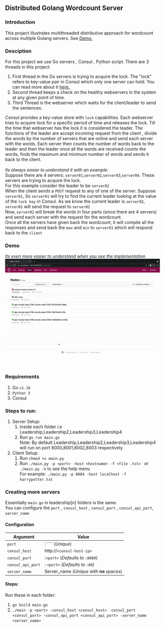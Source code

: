 ## Distributed Golang Wordcount Server
### Introduction
This project illustrates multithreaded distributive approach for wordcount across multiple Golang servers. See [Demo.](#Demo)
### Desciption
For this project we use Go servers , Consul , Python script. There are 3 threads in this project:
1. First thread in the Go servers is trying to acquire the lock. The "lock" refers to key-value pair in Consul which only one server can hold. You can read more about it [here.](https://www.consul.io/commands/lock)
2. Second thread keeps a check on the healthy webservers in the system at any given point of time.
3. Third Thread is the webserver which waits for the client/leader to send the sentences. 

Consul provides a key-value store with ```lock``` capabilities. Each webserver tries to acquire lock for a specific period of time and releases the lock. Till the time that webserver has the lock it is considered the leader. The functions of the leader are accept incoming request from the client , divide the words by the number of servers that are online and send each server with the words. 
Each server then counts the number of words back to the leader and then the leader once all the words are received counts the words, finds the maximum and minimum number of words and sends it back to the client. 
<br>
<br>
*Its always easier to understand it with an example:* <br>
Suppose there are 4 servers: ```server01```,```server02```,```server03```,```server04```. These servers are trying to acquire the lock. <br>
For this example consider the leader to be ```server02``` <br>
When the client sends a ```POST``` request to any of one of the server. Suppose ```server01```, So ```server01``` will try to find the current leader looking at the value of  the ```lock key```  in Consul. As we know the current leader is ```server02```, ```server01``` will send the request to ```server02``` <br>
Now, ```server02``` will break the words in four parts (since there are 4 servers) and send each server with the request for the wordcount. <br>
Once all the servers have given back the wordcount, it will compile all the responses and send back the ```max``` and ```min``` to ```server01``` which will respond back to the ```client``` <br>
### Demo
*Its even more easier to understand when you see the implementation*<br>
![Golang Paxos Demo](img/paxos.gif)

<br>


### Requirements
1. Go ```v1.16```
2. ```Python 3```
3. Consul
### Steps to run:
1. Server Setup:
    1. Inside each folder i.e Leadership,Leadership2,Leadership3,Leadership4
    2. Run ``` go run main.go ```<br>
Note: By default Leadership,Leadership2,Leadership3,Leadership4 will run on port 8000,8001,8002,8003 respectively.
2. Client Setup:
    1. Run ```chmod +x main.py```
    2. Run ```./main.py -p <port> -host <hostname> -f <file .txt> ``` or ```./main.py -h``` to see the help menu <br>
    For example: ```./main.py -p 8004 -host localhost -f harrypotter.txt ```


### Creating more servers
Essentially ```main.go``` in leadership[n] folders is the same. <br>
You can configure the ```port``` , ```consul_host``` , ```consul_port``` , ```consul_api_port```, ```server_name```
#### Configuration

Argument | Value
------------ | -------------
```port``` | :``<port>``` (*Unique*)
```consul_host ``` | http://```<consul-host-ip> ```
``` consul_port ``` | :```<port>``` (*Defaults to ```:8080```*)
``` consul_api_port ```| : ```<port>``` (*Defaults to ```:80```*)
``` server_name ```| Server_name (*Unique* with **no** spaces)

#### Steps:
Run these in each folder:
1. ``` go build main.go ```
2. ``` ./main -p <port> -consul_host <consul_host> -consul_port <consul_port> -consul_api_port <consul_api_port> -server_name <server_name> ```



    






